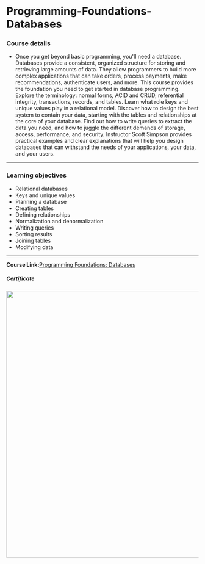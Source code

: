 # Programming-Foundations-Databases
### Course details
- Once you get beyond basic programming, you'll need a database. Databases provide a consistent, organized structure for storing and retrieving large amounts of data. They allow programmers to build more complex applications that can take orders, process payments, make recommendations, authenticate users, and more. This course provides the foundation you need to get started in database programming. Explore the terminology: normal forms, ACID and CRUD, referential integrity, transactions, records, and tables. Learn what role keys and unique values play in a relational model. Discover how to design the best system to contain your data, starting with the tables and relationships at the core of your database. Find out how to write queries to extract the data you need, and how to juggle the different demands of storage, access, performance, and security. Instructor Scott Simpson provides practical examples and clear explanations that will help you design databases that can withstand the needs of your applications, your data, and your users.
---
### Learning objectives
- Relational databases
- Keys and unique values
- Planning a database
- Creating tables
- Defining relationships
- Normalization and denormalization
- Writing queries
- Sorting results
- Joining tables
- Modifying data
-------------------------------
**Course Link:**[Programming Foundations: Databases](https://www.linkedin.com/learning/programming-foundations-databases-2/why-use-a-database)
<h5><a href="#certificate"></a>Certificate</h5>
<p align="center">
  <img  src="https://media-exp2.licdn.com/dms/image/C4E1FAQFIplRhyaFi_w/feedshare-document-cover-images_1280/0/1650165485667?e=1656543600&v=beta&t=6p5Myg2hkbayoCby3POw5Mj4DKilvJcYk_VtAkDn3v0" width="700">
</p>
